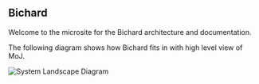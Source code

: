 ## Bichard

Welcome to the microsite for the Bichard architecture and documentation.

The following diagram shows how Bichard fits in with high level view of MoJ.

![System Landscape Diagram](embed:SystemLandscape)
